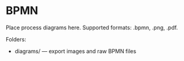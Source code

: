 # BPMN

Place process diagrams here. Supported formats: .bpmn, .png, .pdf.

Folders:
- diagrams/ — export images and raw BPMN files

